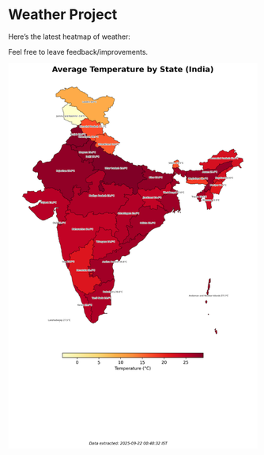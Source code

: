 # Weather Project

Here’s the latest heatmap of weather:

Feel free to leave feedback/improvements.

![India Heatmap](docs/assets/india_heatmap.png?v=D04DAA)
